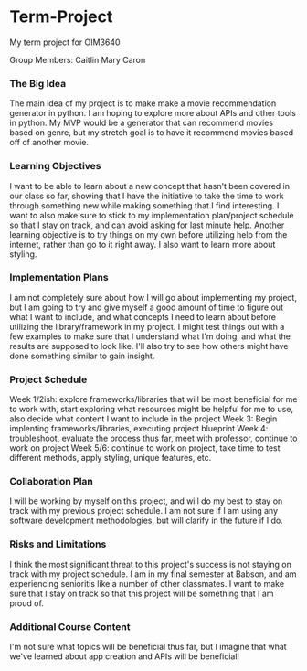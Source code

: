 # Term-Project
My term project for OIM3640

Group Members: Caitlin Mary Caron

### **The Big Idea** 
The main idea of my project is to make make a movie recommendation generator in python. I am hoping to explore more about APIs and other tools in python. My MVP would be a generator that can recommend movies based on genre, but my stretch goal is to have it recommend movies based off of another movie.  

### **Learning Objectives**
I want to be able to learn about a new concept that hasn't been covered in our class so far, showing that I have the initiative to take the time to work through something new while making something that I find interesting. I want to also make sure to stick to my implementation plan/project schedule so that I stay on track, and can avoid asking for last minute help. Another learning objective is to try things on my own before utilizing help from the internet, rather than go to it right away. I also want to learn more about styling. 

### **Implementation Plans**
I am not completely sure about how I will go about implementing my project, but I am going to try and give myself a good amount of time to figure out what I want to include, and what concepts I need to learn about before utilizing the library/framework in my project. I might test things out with a few examples to make sure that I understand what I'm doing, and what the results are supposed to look like. I'll also try to see how others might have done something similar to gain insight. 

### **Project Schedule**
Week 1/2ish: explore frameworks/libraries that will be most beneficial for me to work with, start exploring what resources might be helpful for me to use, also decide what content I want to include in the project
Week 3: Begin implenting frameworks/libraries, executing project blueprint 
Week 4: troubleshoot, evaluate the process thus far, meet with professor, continue to work on project
Week 5/6: continue to work on project, take time to test different methods, apply styling, unique features, etc.

### **Collaboration Plan**
I will be working by myself on this project, and will do my best to stay on track with my previous project schedule. I am not sure if I am using any software development methodologies, but will clarify in the future if I do. 

### **Risks and Limitations**
I think the most significant threat to this project's success is not staying on track with my project schedule. I am in my final semester at Babson, and am experiencing senioritis like a number of other classmates. I want to make sure that I stay on track so that this project will be something that I am proud of. 

### **Additional Course Content**
I'm not sure what topics will be beneficial thus far, but I imagine that what we've learned about app creation and APIs will be beneficial!